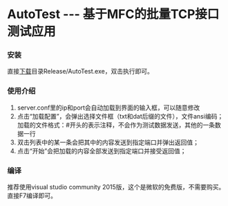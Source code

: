 AutoTest --- 基于MFC的批量TCP接口测试应用
======================================
### 安装
直接[下载](Release/AutoTest.exe)目录Release/AutoTest.exe，双击执行即可。

### 使用介绍
1. server.conf里的ip和port会自动加载到界面的输入框，可以随意修改
2. 点击“加载配置”，会弹出选择文件框（txt和dat后缀的文件），文件ansi编码；<br />
	加载的文件格式：#开头的表示注释，不会作为测试数据发送，其他的一条数据一行
3. 双击列表中的某一条会把其中的内容发送到指定端口并弹出返回值；
4. 点击“开始”会把加载的内容全部发送到指定端口并接受返回值；

### 编译
推荐使用visual studio community 2015版，这个是微软的免费版，不需要购买。<br />
直接F7编译即可。
